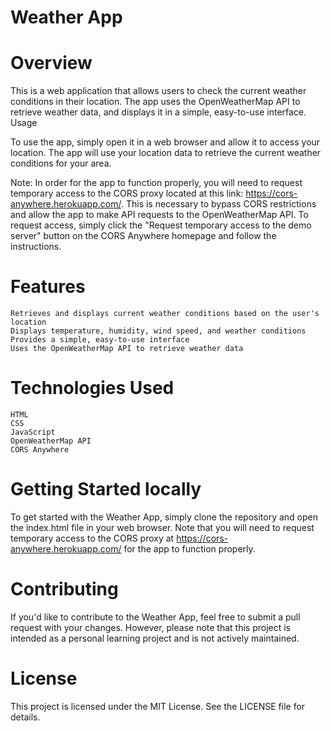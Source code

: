 # Weather App
# Overview

This is a web application that allows users to check the current weather conditions in their location. The app uses the OpenWeatherMap API to retrieve weather data, and displays it in a simple, easy-to-use interface.
Usage

To use the app, simply open it in a web browser and allow it to access your location. The app will use your location data to retrieve the current weather conditions for your area.

Note: In order for the app to function properly, you will need to request temporary access to the CORS proxy located at this link: https://cors-anywhere.herokuapp.com/. This is necessary to bypass CORS restrictions and allow the app to make API requests to the OpenWeatherMap API. To request access, simply click the "Request temporary access to the demo server" button on the CORS Anywhere homepage and follow the instructions.

# Features

    Retrieves and displays current weather conditions based on the user's location
    Displays temperature, humidity, wind speed, and weather conditions
    Provides a simple, easy-to-use interface
    Uses the OpenWeatherMap API to retrieve weather data

# Technologies Used

    HTML
    CSS
    JavaScript
    OpenWeatherMap API
    CORS Anywhere

# Getting Started locally 

To get started with the Weather App, simply clone the repository and open the index.html file in your web browser. Note that you will need to request temporary access to the CORS proxy at https://cors-anywhere.herokuapp.com/ for the app to function properly.

# Contributing

If you'd like to contribute to the Weather App, feel free to submit a pull request with your changes. However, please note that this project is intended as a personal learning project and is not actively maintained.

# License

This project is licensed under the MIT License. See the LICENSE file for details.
